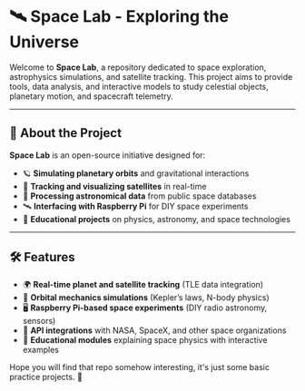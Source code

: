 # 🛰️ Space Lab - Exploring the Universe  

Welcome to **Space Lab**, a repository dedicated to space exploration, astrophysics simulations, and satellite tracking. This project aims to provide tools, data analysis, and interactive models to study celestial objects, planetary motion, and spacecraft telemetry.  

---

## 🚀 About the Project  

**Space Lab** is an open-source initiative designed for:  

- 🪐 **Simulating planetary orbits** and gravitational interactions  
- 🔭 **Tracking and visualizing satellites** in real-time  
- 🌌 **Processing astronomical data** from public space databases  
- 🛰️ **Interfacing with Raspberry Pi** for DIY space experiments  
- 🌠 **Educational projects** on physics, astronomy, and space technologies   

---

## 🛠️ Features  

- 🌍 **Real-time planet and satellite tracking** (TLE data integration)  
- 🔢 **Orbital mechanics simulations** (Kepler’s laws, N-body physics)  
- 🖥️ **Raspberry Pi-based space experiments** (DIY radio astronomy, sensors)  
- 📡 **API integrations** with NASA, SpaceX, and other space organizations  
- 📝 **Educational modules** explaining space physics with interactive examples  


Hope you will find that repo somehow interesting, it's just some basic practice projects. 🤗
